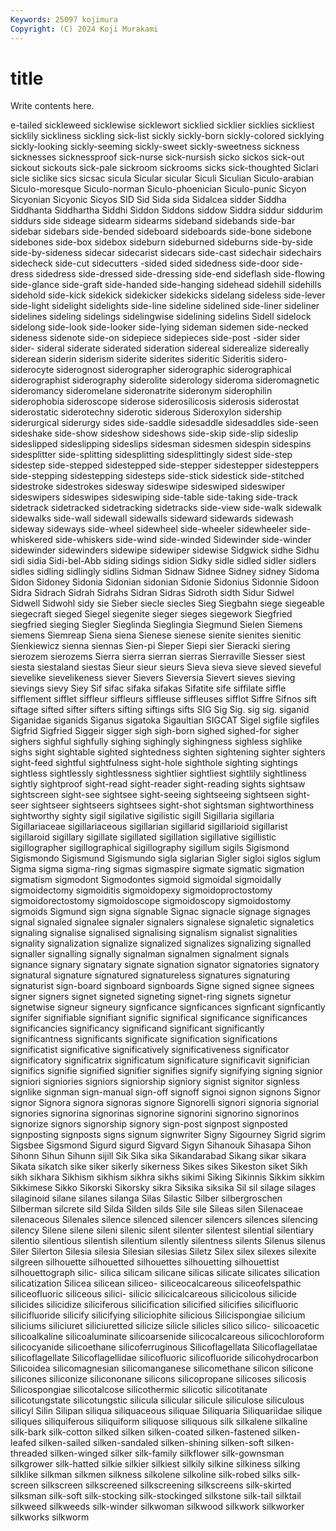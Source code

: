```yaml
---
Keywords: 25097 kojimura
Copyright: (C) 2024 Koji Murakami
---
```


# title

Write contents here.



e-tailed sickleweed sicklewise sicklewort sicklied sicklier sicklies
sickliest sicklily sickliness sickling sick-list sickly sickly-born sickly-colored sicklying sickly-looking
sickly-seeming sickly-sweet sickly-sweetness sickness sicknesses sicknessproof sick-nurse sick-nursish sicko sickos
sick-out sickout sickouts sick-pale sickroom sickrooms sicks sick-thoughted Siclari sicle
siclike sics sicsac sicula Sicular sicular Siculi Siculian Siculo-arabian Siculo-moresque
Siculo-norman Siculo-phoenician Siculo-punic Sicyon Sicyonian Sicyonic Sicyos SID Sid Sida
sida Sidalcea sidder Siddha Siddhanta Siddhartha Siddhi Siddon Siddons siddow
Siddra siddur siddurim siddurs side sideage sidearm sidearms sideband sidebands
side-bar sidebar sidebars side-bended sideboard sideboards side-bone sidebone sidebones side-box
sidebox sideburn sideburned sideburns side-by-side side-by-sideness sidecar sidecarist sidecars side-cast
sidechair sidechairs sidecheck side-cut sidecutters -sided sided sidedness side-door side-dress
sidedress side-dressed side-dressing side-end sideflash side-flowing side-glance side-graft side-handed side-hanging
sidehead sidehill sidehills sidehold side-kick sidekick sidekicker sidekicks sidelang sideless
side-lever side-light sidelight sidelights side-line sideline sidelined side-liner sideliner sidelines
sideling sidelings sidelingwise sidelining sidelins Sidell sidelock sidelong side-look side-looker
side-lying sideman sidemen side-necked sideness sidenote side-on sidepiece sidepieces side-post
-sider sider sider- sideral siderate siderated sideration sidereal siderealize sidereally
siderean siderin siderism siderite siderites sideritic Sideritis sidero- siderocyte siderognost
siderographer siderographic siderographical siderographist siderography siderolite siderology sideroma sideromagnetic sideromancy
sideromelane sideronatrite sideronym siderophilin siderophobia sideroscope siderose siderosilicosis siderosis siderostat
siderostatic siderotechny siderotic siderous Sideroxylon sidership siderurgical siderurgy sides side-saddle
sidesaddle sidesaddles side-seen sideshake side-show sideshow sideshows side-skip side-slip sideslip
sideslipped sideslipping sideslips sidesman sidesmen sidespin sidespins sidesplitter side-splitting sidesplitting
sidesplittingly sidest side-step sidestep side-stepped sidestepped side-stepper sidestepper sidesteppers side-stepping
sidestepping sidesteps side-stick sidestick side-stitched sidestroke sidestrokes sidesway sideswipe sideswiped
sideswiper sideswipers sideswipes sideswiping side-table side-taking side-track sidetrack sidetracked sidetracking
sidetracks side-view side-walk sidewalk sidewalks side-wall sidewall sidewalls sideward sidewards
sidewash sideway sideways side-wheel sidewheel side-wheeler sidewheeler side-whiskered side-whiskers side-wind
side-winded Sidewinder side-winder sidewinder sidewinders sidewipe sidewiper sidewise Sidgwick sidhe
Sidhu sidi sidia Sidi-bel-Abb siding sidings sidion Sidky sidle sidled
sidler sidlers sidles sidling sidlingly sidlins Sidman Sidnaw Sidnee Sidney
sidney Sidoma Sidon Sidoney Sidonia Sidonian sidonian Sidonie Sidonius Sidonnie
Sidoon Sidra Sidrach Sidrah Sidrahs Sidran Sidras Sidroth sidth Sidur
Sidwel Sidwell Sidwohl sidy sie Sieber siecle siecles Sieg Siegbahn
siege siegeable siegecraft sieged Siegel siegenite sieger sieges siegework Siegfried
siegfried sieging Siegler Sieglinda Sieglingia Siegmund Sielen Siemens siemens Siemreap
Siena siena Sienese sienese sienite sienites sienitic Sienkiewicz sienna siennas
Sien-pi Sieper Siepi sier Sieracki siering sierozem sierozems Sierra sierra
sierran sierras Sierraville Siesser siest siesta siestaland siestas Sieur sieur
sieurs Sieva sieva sieve sieved sieveful sievelike sievelikeness siever Sievers
Sieversia Sievert sieves sieving sievings sievy Siey Sif sifac sifaka
sifakas Sifatite sife siffilate siffle sifflement sifflet siffleur siffleurs siffleuse
siffleuses sifflot Siffre Sifnos sift siftage sifted sifter sifters sifting
siftings sifts SIG Sig Sig. sig sig. siganid Siganidae siganids
Siganus sigatoka Sigaultian SIGCAT Sigel sigfile sigfiles Sigfrid Sigfried Siggeir
sigger sigh sigh-born sighed sighed-for sigher sighers sighful sighfully sighing
sighingly sighingness sighless sighlike sighs sight sightable sighted sightedness sighten
sightening sighter sighters sight-feed sightful sightfulness sight-hole sighthole sighting sightings
sightless sightlessly sightlessness sightlier sightliest sightlily sightliness sightly sightproof sight-read
sight-reader sight-reading sights sightsaw sightscreen sight-see sightsee sight-seeing sightseeing sightseen
sight-seer sightseer sightseers sightsees sight-shot sightsman sightworthiness sightworthy sighty sigil
sigilative sigilistic sigill Sigillaria sigillaria Sigillariaceae sigillariaceous sigillarian sigillarid sigillarioid
sigillarist sigillaroid sigillary sigillate sigillated sigillation sigillative sigillistic sigillographer sigillographical
sigillography sigillum sigils Sigismond Sigismondo Sigismund Sigismundo sigla siglarian Sigler
sigloi siglos siglum Sigma sigma sigma-ring sigmas sigmaspire sigmate sigmatic
sigmation sigmatism sigmodont Sigmodontes sigmoid sigmoidal sigmoidally sigmoidectomy sigmoiditis sigmoidopexy
sigmoidoproctostomy sigmoidorectostomy sigmoidoscope sigmoidoscopy sigmoidostomy sigmoids Sigmund sign signa signable
Signac signacle signage signages signal signaled signalee signaler signalers signalese
signaletic signaletics signaling signalise signalised signalising signalism signalist signalities signality
signalization signalize signalized signalizes signalizing signalled signaller signalling signally signalman
signalmen signalment signals signance signary signatary signate signation signator signatories
signatory signatural signature signatured signatureless signatures signaturing signaturist sign-board signboard
signboards Signe signed signee signees signer signers signet signeted signeting
signet-ring signets signetur signetwise signeur signeury signficance signficances signficant signficantly
signifer signifiable signifiant signific significal significance significances significancies significancy significand
significant significantly significantness significants significate signification significations significatist significative significatively
significativeness significator significatory significatrix significatum significature significavit significian significs signifie
signified signifier signifies signify signifying signing signior signiori signiories signiors
signiorship signiory signist signitor signless signlike signman sign-manual sign-off signoff
signoi signon signons Signor signor Signora signora signoras signore Signorelli
signori signoria signorial signories signorina signorinas signorine signorini signorino signorinos
signorize signors signorship signory sign-post signpost signposted signposting signposts signs
signum signwriter Signy Sigourney Sigrid sigrim Sigsbee Sigsmond Sigurd sigurd
Sigvard Sigyn Sihanouk Sihasapa Sihon Sihonn Sihun Sihunn sijill Sik
Sika sika Sikandarabad Sikang sikar sikara Sikata sikatch sike siker
sikerly sikerness Sikes sikes Sikeston siket Sikh sikh sikhara Sikhism
sikhism sikhra sikhs sikimi Siking Sikinnis Sikkim sikkim Sikkimese Sikko
Sikorski Sikorsky sikra Siksika siksika Sil sil silage silages silaginoid
silane silanes silanga Silas Silastic Silber silbergroschen Silberman silcrete sild
Silda Silden silds Sile sile Sileas silen Silenaceae silenaceous Silenales
silence silenced silencer silencers silences silencing silency Silene silene sileni
silenic silent silenter silentest silential silentiary silentio silentious silentish silentium
silently silentness silents Silenus silenus Siler Silerton Silesia silesia Silesian
silesias Siletz Silex silex silexes silexite silgreen silhouette silhouetted silhouettes
silhouetting silhouettist silhouettograph silic- silica silicam silicane silicas silicate silicates
silication silicatization Silicea silicean siliceo- siliceocalcareous siliceofelspathic siliceofluoric siliceous silici-
silicic silicicalcareous silicicolous silicide silicides silicidize siliciferous silicification silicified silicifies
silicifluoric silicifluoride silicify silicifying siliciophite silicious Silicispongiae silicium siliciums siliciuret
siliciuretted silicize silicle silicles silico silico- silicoacetic silicoalkaline silicoaluminate silicoarsenide
silicocalcareous silicochloroform silicocyanide silicoethane silicoferruginous Silicoflagellata Silicoflagellatae silicoflagellate Silicoflagellidae silicofluoric
silicofluoride silicohydrocarbon Silicoidea silicomagnesian silicomanganese silicomethane silicon silicone silicones siliconize
silicononane silicons silicopropane silicoses silicosis Silicospongiae silicotalcose silicothermic silicotic silicotitanate
silicotungstate silicotungstic silicula silicular silicule siliculose siliculous silicyl Silin Silipan
siliqua siliquaceous siliquae Siliquaria Siliquariidae silique siliques siliquiferous siliquiform siliquose
siliquous silk silkalene silkaline silk-bark silk-cotton silked silken silken-coated silken-fastened
silken-leafed silken-sailed silken-sandaled silken-shining silken-soft silken-threaded silken-winged silker silk-family silkflower
silk-gownsman silkgrower silk-hatted silkie silkier silkiest silkily silkine silkiness silking
silklike silkman silkmen silkness silkolene silkoline silk-robed silks silk-screen silkscreen
silkscreened silkscreening silkscreens silk-skirted silksman silk-soft silk-stocking silk-stockinged silkstone silk-tail
silktail silkweed silkweeds silk-winder silkwoman silkwood silkwork silkworker silkworks silkworm
